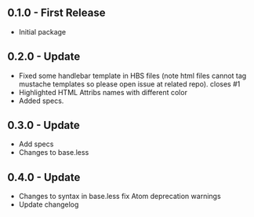 ## 0.1.0 - First Release
* Initial package

## 0.2.0 - Update

- Fixed some handlebar template in HBS files (note html files cannot tag mustache templates so please open issue at related repo). closes #1
- Highlighted HTML Attribs names with different color
-  Added specs.

## 0.3.0 - Update

- Add specs
- Changes to base.less

## 0.4.0 - Update

- Changes to syntax in base.less fix Atom deprecation warnings
- Update changelog
